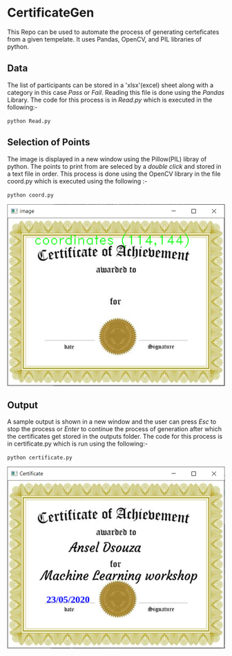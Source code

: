 # CertificateGen
This Repo can be used to automate the process of generating certeficates from a given tempelate. It uses Pandas, OpenCV, and PIL libraries of python.

## Data
The list of participants can be stored in a 'xlsx'(excel) sheet along with a category in this case *Pass* or *Fail*. Reading this file is done using the *Pandas* Library. The code for this process is in *Read.py* which is executed in the following:-
 
`python Read.py`

## Selection of Points
The image is displayed in a new window using the Pillow(PIL) libray of python.
The points to print from are seleced by a *double click* and stored in a text file in order. This process is done using the OpenCV library in the file coord.py which is executed using the following :-

`python coord.py`

![](images/git1.png "Selecting Points")

## Output
A sample output is shown in a new window and the user can press *Esc* to stop the process or *Enter* to continue the process of generation after which the certificates get stored in the outputs folder. The code for this process is in certificate.py which is run using the following:-

`python certificate.py`

![](images/git2.png "Sample Output")
